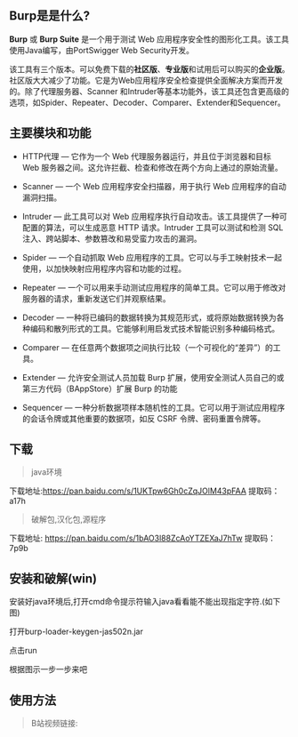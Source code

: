 ## Burp是是什么?
**Burp** 或 **Burp Suite** 是一个用于测试 Web 应用程序安全性的图形化工具。该工具使用Java编写，由PortSwigger Web Security开发。

该工具有三个版本。可以免费下载的**社区版**、**专业版**和试用后可以购买的**企业版**。社区版大大减少了功能。它是为Web应用程序安全检查提供全面解决方案而开发的。除了代理服务器、Scanner 和Intruder等基本功能外，该工具还包含更高级的选项，如Spider、Repeater、Decoder、Comparer、Extender和Sequencer。

## 主要模块和功能
*   HTTP代理 — 它作为一个 Web 代理服务器运行，并且位于浏览器和目标 Web 服务器之间。这允许拦截、检查和修改在两个方向上通过的原始流量。

*   Scanner — 一个 Web 应用程序安全扫描器，用于执行 Web 应用程序的自动漏洞扫描。

*   Intruder — 此工具可以对 Web 应用程序执行自动攻击。该工具提供了一种可配置的算法，可以生成恶意 HTTP 请求。Intruder 工具可以测试和检测 SQL 注入、跨站脚本、参数篡改和易受蛮力攻击的漏洞。

*   Spider — 一个自动抓取 Web 应用程序的工具。它可以与手工映射技术一起使用，以加快映射应用程序内容和功能的过程。

*   Repeater — 一个可以用来手动测试应用程序的简单工具。它可以用于修改对服务器的请求，重新发送它们并观察结果。

*   Decoder — 一种将已编码的数据转换为其规范形式，或将原始数据转换为各种编码和散列形式的工具。它能够利用启发式技术智能识别多种编码格式。

*   Comparer — 在任意两个数据项之间执行比较（一个可视化的“差异”）的工具。

*   Extender — 允许安全测试人员加载 Burp 扩展，使用安全测试人员自己的或第三方代码（BAppStore）扩展 Burp 的功能

*   Sequencer — 一种分析数据项样本随机性的工具。它可以用于测试应用程序的会话令牌或其他重要的数据项，如反 CSRF 令牌、密码重置令牌等。

## 下载
> java环境

下载地址:https://pan.baidu.com/s/1UKTpw6Gh0cZqJOlM43pFAA 
提取码：a17h 


> 破解包,汉化包,源程序

下载地址: https://pan.baidu.com/s/1bAO3l88ZcAoYTZEXaJ7hTw 
提取码：7p9b 


## 安装和破解(win)

安装好java环境后,打开cmd命令提示符输入java看看能不能出现指定字符.(如下图)

打开burp-loader-keygen-jas502n.jar

点击run

根据图示一步一步来吧


## 使用方法

> B站视频链接: 

